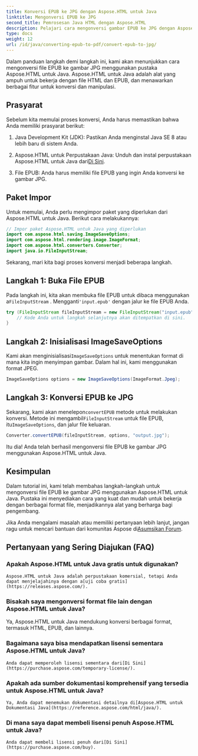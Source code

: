 ```yaml
---
title: Konversi EPUB ke JPG dengan Aspose.HTML untuk Java
linktitle: Mengonversi EPUB ke JPG
second_title: Pemrosesan Java HTML dengan Aspose.HTML
description: Pelajari cara mengonversi gambar EPUB ke JPG dengan Aspose.HTML untuk Java. Ikuti panduan langkah demi langkah kami untuk konversi yang lancar.
type: docs
weight: 12
url: /id/java/converting-epub-to-pdf/convert-epub-to-jpg/
---
```


Dalam panduan langkah demi langkah ini, kami akan menunjukkan cara mengonversi file EPUB ke gambar JPG menggunakan pustaka Aspose.HTML untuk Java. Aspose.HTML untuk Java adalah alat yang ampuh untuk bekerja dengan file HTML dan EPUB, dan menawarkan berbagai fitur untuk konversi dan manipulasi.

## Prasyarat

Sebelum kita memulai proses konversi, Anda harus memastikan bahwa Anda memiliki prasyarat berikut:

1. Java Development Kit (JDK): Pastikan Anda menginstal Java SE 8 atau lebih baru di sistem Anda.

2.  Aspose.HTML untuk Perpustakaan Java: Unduh dan instal perpustakaan Aspose.HTML untuk Java dari[Di Sini](https://releases.aspose.com/html/java/).

3. File EPUB: Anda harus memiliki file EPUB yang ingin Anda konversi ke gambar JPG.

## Paket Impor

Untuk memulai, Anda perlu mengimpor paket yang diperlukan dari Aspose.HTML untuk Java. Berikut cara melakukannya:

```java
// Impor paket Aspose.HTML untuk Java yang diperlukan
import com.aspose.html.saving.ImageSaveOptions;
import com.aspose.html.rendering.image.ImageFormat;
import com.aspose.html.converters.Converter;
import java.io.FileInputStream;
```

Sekarang, mari kita bagi proses konversi menjadi beberapa langkah.

## Langkah 1: Buka File EPUB

 Pada langkah ini, kita akan membuka file EPUB untuk dibaca menggunakan a`FileInputStream` . Mengganti`'input.epub'` dengan jalur ke file EPUB Anda.

```java
try (FileInputStream fileInputStream = new FileInputStream("input.epub")) {
    // Kode Anda untuk langkah selanjutnya akan ditempatkan di sini.
}
```

## Langkah 2: Inisialisasi ImageSaveOptions

Kami akan menginisialisasi`ImageSaveOptions` untuk menentukan format di mana kita ingin menyimpan gambar. Dalam hal ini, kami menggunakan format JPEG.

```java
ImageSaveOptions options = new ImageSaveOptions(ImageFormat.Jpeg);
```

## Langkah 3: Konversi EPUB ke JPG

 Sekarang, kami akan menelepon`convertEPUB` metode untuk melakukan konversi. Metode ini mengambil`FileInputStream` untuk file EPUB, itu`ImageSaveOptions`, dan jalur file keluaran.

```java
Converter.convertEPUB(fileInputStream, options, "output.jpg");
```

Itu dia! Anda telah berhasil mengonversi file EPUB ke gambar JPG menggunakan Aspose.HTML untuk Java.

## Kesimpulan

Dalam tutorial ini, kami telah membahas langkah-langkah untuk mengonversi file EPUB ke gambar JPG menggunakan Aspose.HTML untuk Java. Pustaka ini menyediakan cara yang kuat dan mudah untuk bekerja dengan berbagai format file, menjadikannya alat yang berharga bagi pengembang.

 Jika Anda mengalami masalah atau memiliki pertanyaan lebih lanjut, jangan ragu untuk mencari bantuan dari komunitas Aspose di[Asumsikan Forum](https://forum.aspose.com/).

## Pertanyaan yang Sering Diajukan (FAQ)

### Apakah Aspose.HTML untuk Java gratis untuk digunakan?
    Aspose.HTML untuk Java adalah perpustakaan komersial, tetapi Anda dapat menjelajahinya dengan a[uji coba gratis](https://releases.aspose.com/).

### Bisakah saya mengonversi format file lain dengan Aspose.HTML untuk Java?
   Ya, Aspose.HTML untuk Java mendukung konversi berbagai format, termasuk HTML, EPUB, dan lainnya.

### Bagaimana saya bisa mendapatkan lisensi sementara Aspose.HTML untuk Java?
    Anda dapat memperoleh lisensi sementara dari[Di Sini](https://purchase.aspose.com/temporary-license/).

### Apakah ada sumber dokumentasi komprehensif yang tersedia untuk Aspose.HTML untuk Java?
    Ya, Anda dapat menemukan dokumentasi detailnya di[Aspose.HTML untuk Dokumentasi Java](https://reference.aspose.com/html/java/).

### Di mana saya dapat membeli lisensi penuh Aspose.HTML untuk Java?
    Anda dapat membeli lisensi penuh dari[Di Sini](https://purchase.aspose.com/buy).

